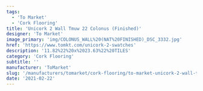 ```yaml
---
tags:
  - 'To Market'
  - 'Cork Flooring'
title: 'Unicork 2 Wall Tmuw 22 Colonus (Finished)'
designer: 'To Market'
image_primary: 'img/COLONUS_WALL%20(NAT%20FINISHED)_DSC_3332.jpg'
href: 'https://www.tomkt.com/unicork-2-swatches'
description: '11.82%22%20x%2023.63%22%20TILES'
category: 'Cork Flooring'
subtitle: ''
manufacturer: 'ToMarket'
slug: '/manufacturers/tomarket/cork-flooring/to-market-unicork-2-wall-tmuw-22-colonus-finished'
date: '2021-02-22'
---
```

